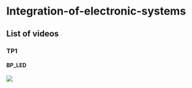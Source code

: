 # Integration-of-electronic-systems

## List of videos

### TP1

#### BP_LED

![](TP1/2.BP_LED/videos/BP_LED.gif)
